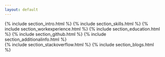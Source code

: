 ```yaml
---
layout: default
---
```


<div class="row">
	<div class="col-md-9 rightBorder">
		{% include section_intro.html %}
		{% include section_skills.html %}
		{% include section_workexperience.html %}
		{% include section_education.html %}
		{% include section_github.html %}
		{% include section_additionalinfo.html %}
	</div>
	<div class="col-md-3">
		{% include section_stackoverflow.html %}
		{% include section_blogs.html %}
	</div>
</div>
